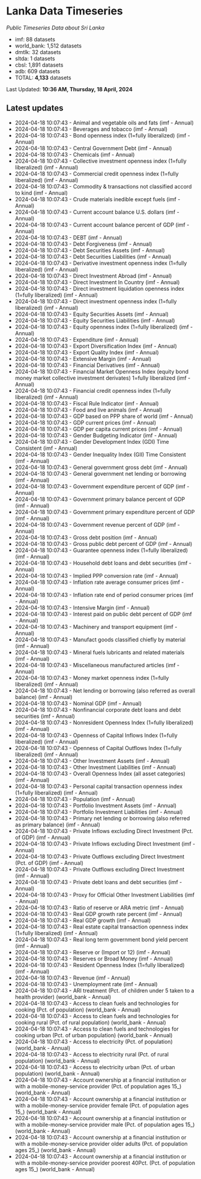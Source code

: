 # Lanka Data Timeseries
*Public Timeseries Data about Sri Lanka*

* imf: 88 datasets
* world_bank: 1,512 datasets
* dmtlk: 32 datasets
* sltda: 1 datasets
* cbsl: 1,891 datasets
* adb: 609 datasets
* TOTAL: **4,133** datasets

Last Updated: **10:36 AM, Thursday, 18 April, 2024**

## Latest updates

* 2024-04-18 10:07:43 - Animal and vegetable oils and fats (imf - Annual)
* 2024-04-18 10:07:43 - Beverages and tobacco (imf - Annual)
* 2024-04-18 10:07:43 - Bond openness index (1=fully liberalized) (imf - Annual)
* 2024-04-18 10:07:43 - Central Government Debt (imf - Annual)
* 2024-04-18 10:07:43 - Chemicals (imf - Annual)
* 2024-04-18 10:07:43 - Collective investment openness index (1=fully liberalized) (imf - Annual)
* 2024-04-18 10:07:43 - Commercial credit openness index (1=fully liberalized) (imf - Annual)
* 2024-04-18 10:07:43 - Commodity & transactions not classified accord to kind (imf - Annual)
* 2024-04-18 10:07:43 - Crude materials inedible except fuels (imf - Annual)
* 2024-04-18 10:07:43 - Current account balance U.S. dollars (imf - Annual)
* 2024-04-18 10:07:43 - Current account balance percent of GDP (imf - Annual)
* 2024-04-18 10:07:43 - DEBT (imf - Annual)
* 2024-04-18 10:07:43 - Debt Forgiveness (imf - Annual)
* 2024-04-18 10:07:43 - Debt Securities Assets (imf - Annual)
* 2024-04-18 10:07:43 - Debt Securities Liabilities (imf - Annual)
* 2024-04-18 10:07:43 - Derivative investment openness index (1=fully liberalized) (imf - Annual)
* 2024-04-18 10:07:43 - Direct Investment Abroad (imf - Annual)
* 2024-04-18 10:07:43 - Direct Investment In Country (imf - Annual)
* 2024-04-18 10:07:43 - Direct investment liquidation openness index (1=fully liberalized) (imf - Annual)
* 2024-04-18 10:07:43 - Direct investment openness index (1=fully liberalized) (imf - Annual)
* 2024-04-18 10:07:43 - Equity Securities Assets (imf - Annual)
* 2024-04-18 10:07:43 - Equity Securities Liabilities (imf - Annual)
* 2024-04-18 10:07:43 - Equity openness index (1=fully liberalized) (imf - Annual)
* 2024-04-18 10:07:43 - Expenditure (imf - Annual)
* 2024-04-18 10:07:43 - Export Diversification Index (imf - Annual)
* 2024-04-18 10:07:43 - Export Quality Index (imf - Annual)
* 2024-04-18 10:07:43 - Extensive Margin (imf - Annual)
* 2024-04-18 10:07:43 - Financial Derivatives (imf - Annual)
* 2024-04-18 10:07:43 - Financial Market Openness Index (equity bond money market collective investment derivates) 1=fully liberalized (imf - Annual)
* 2024-04-18 10:07:43 - Financial credit openness index (1=fully liberalized) (imf - Annual)
* 2024-04-18 10:07:43 - Fiscal Rule Indicator (imf - Annual)
* 2024-04-18 10:07:43 - Food and live animals (imf - Annual)
* 2024-04-18 10:07:43 - GDP based on PPP share of world (imf - Annual)
* 2024-04-18 10:07:43 - GDP current prices (imf - Annual)
* 2024-04-18 10:07:43 - GDP per capita current prices (imf - Annual)
* 2024-04-18 10:07:43 - Gender Budgeting Indicator (imf - Annual)
* 2024-04-18 10:07:43 - Gender Development Index (GDI) Time Consistent (imf - Annual)
* 2024-04-18 10:07:43 - Gender Inequality Index (GII) Time Consistent (imf - Annual)
* 2024-04-18 10:07:43 - General government gross debt (imf - Annual)
* 2024-04-18 10:07:43 - General government net lending or borrowing (imf - Annual)
* 2024-04-18 10:07:43 - Government expenditure percent of GDP (imf - Annual)
* 2024-04-18 10:07:43 - Government primary balance percent of GDP (imf - Annual)
* 2024-04-18 10:07:43 - Government primary expenditure percent of GDP (imf - Annual)
* 2024-04-18 10:07:43 - Government revenue percent of GDP (imf - Annual)
* 2024-04-18 10:07:43 - Gross debt position (imf - Annual)
* 2024-04-18 10:07:43 - Gross public debt percent of GDP (imf - Annual)
* 2024-04-18 10:07:43 - Guarantee openness index (1=fully liberalized) (imf - Annual)
* 2024-04-18 10:07:43 - Household debt loans and debt securities (imf - Annual)
* 2024-04-18 10:07:43 - Implied PPP conversion rate (imf - Annual)
* 2024-04-18 10:07:43 - Inflation rate average consumer prices (imf - Annual)
* 2024-04-18 10:07:43 - Inflation rate end of period consumer prices (imf - Annual)
* 2024-04-18 10:07:43 - Intensive Margin (imf - Annual)
* 2024-04-18 10:07:43 - Interest paid on public debt percent of GDP (imf - Annual)
* 2024-04-18 10:07:43 - Machinery and transport equipment (imf - Annual)
* 2024-04-18 10:07:43 - Manufact goods classified chiefly by material (imf - Annual)
* 2024-04-18 10:07:43 - Mineral fuels lubricants and related materials (imf - Annual)
* 2024-04-18 10:07:43 - Miscellaneous manufactured articles (imf - Annual)
* 2024-04-18 10:07:43 - Money market openness index (1=fully liberalized) (imf - Annual)
* 2024-04-18 10:07:43 - Net lending or borrowing (also referred as overall balance) (imf - Annual)
* 2024-04-18 10:07:43 - Nominal GDP (imf - Annual)
* 2024-04-18 10:07:43 - Nonfinancial corporate debt loans and debt securities (imf - Annual)
* 2024-04-18 10:07:43 - Nonresident Openness Index (1=fully liberalized) (imf - Annual)
* 2024-04-18 10:07:43 - Openness of Capital Inflows Index (1=fully liberalized) (imf - Annual)
* 2024-04-18 10:07:43 - Openness of Capital Outflows Index (1=fully liberalized) (imf - Annual)
* 2024-04-18 10:07:43 - Other Investment Assets (imf - Annual)
* 2024-04-18 10:07:43 - Other Investment Liabilities (imf - Annual)
* 2024-04-18 10:07:43 - Overall Openness Index (all asset categories) (imf - Annual)
* 2024-04-18 10:07:43 - Personal capital transaction openness index (1=fully liberalized) (imf - Annual)
* 2024-04-18 10:07:43 - Population (imf - Annual)
* 2024-04-18 10:07:43 - Portfolio Investment Assets (imf - Annual)
* 2024-04-18 10:07:43 - Portfolio Investment Liabilities (imf - Annual)
* 2024-04-18 10:07:43 - Primary net lending or borrowing (also referred as primary balance) (imf - Annual)
* 2024-04-18 10:07:43 - Private Inflows excluding Direct Investment (Pct. of GDP) (imf - Annual)
* 2024-04-18 10:07:43 - Private Inflows excluding Direct Investment (imf - Annual)
* 2024-04-18 10:07:43 - Private Outflows excluding Direct Investment (Pct. of GDP) (imf - Annual)
* 2024-04-18 10:07:43 - Private Outflows excluding Direct Investment (imf - Annual)
* 2024-04-18 10:07:43 - Private debt loans and debt securities (imf - Annual)
* 2024-04-18 10:07:43 - Proxy for Official Other Investment Liabilities (imf - Annual)
* 2024-04-18 10:07:43 - Ratio of reserve or ARA metric (imf - Annual)
* 2024-04-18 10:07:43 - Real GDP growth rate percent (imf - Annual)
* 2024-04-18 10:07:43 - Real GDP growth (imf - Annual)
* 2024-04-18 10:07:43 - Real estate capital transaction openness index (1=fully liberalized) (imf - Annual)
* 2024-04-18 10:07:43 - Real long term government bond yield percent (imf - Annual)
* 2024-04-18 10:07:43 - Reserve or (Import or 12) (imf - Annual)
* 2024-04-18 10:07:43 - Reserves or Broad Money (imf - Annual)
* 2024-04-18 10:07:43 - Resident Openness Index (1=fully liberalized) (imf - Annual)
* 2024-04-18 10:07:43 - Revenue (imf - Annual)
* 2024-04-18 10:07:43 - Unemployment rate (imf - Annual)
* 2024-04-18 10:07:43 - ARI treatment (Pct. of children under 5 taken to a health provider) (world_bank - Annual)
* 2024-04-18 10:07:43 - Access to clean fuels and technologies for cooking (Pct. of population) (world_bank - Annual)
* 2024-04-18 10:07:43 - Access to clean fuels and technologies for cooking rural (Pct. of rural population) (world_bank - Annual)
* 2024-04-18 10:07:43 - Access to clean fuels and technologies for cooking urban (Pct. of urban population) (world_bank - Annual)
* 2024-04-18 10:07:43 - Access to electricity (Pct. of population) (world_bank - Annual)
* 2024-04-18 10:07:43 - Access to electricity rural (Pct. of rural population) (world_bank - Annual)
* 2024-04-18 10:07:43 - Access to electricity urban (Pct. of urban population) (world_bank - Annual)
* 2024-04-18 10:07:43 - Account ownership at a financial institution or with a mobile-money-service provider (Pct. of population ages 15_) (world_bank - Annual)
* 2024-04-18 10:07:43 - Account ownership at a financial institution or with a mobile-money-service provider female (Pct. of population ages 15_) (world_bank - Annual)
* 2024-04-18 10:07:43 - Account ownership at a financial institution or with a mobile-money-service provider male (Pct. of population ages 15_) (world_bank - Annual)
* 2024-04-18 10:07:43 - Account ownership at a financial institution or with a mobile-money-service provider older adults (Pct. of population ages 25_) (world_bank - Annual)
* 2024-04-18 10:07:43 - Account ownership at a financial institution or with a mobile-money-service provider poorest 40Pct. (Pct. of population ages 15_) (world_bank - Annual)